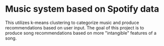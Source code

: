 # Music system based on Spotify data

This utilizes k-means clustering to categorize music and produce recommendations based on user input.
The goal of this project is to produce song recommendations based on more "intangible" features of a song.

